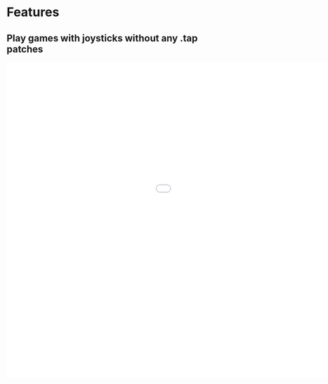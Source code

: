 # Features

## Play games with joysticks without any .tap patches

<div class="video-wrapper">
  <iframe width="1280" height="720" src="(https://www.youtube.com/watch?v=PrAyLQF1j1w" frameborder="0" allowfullscreen></iframe>
</div>
